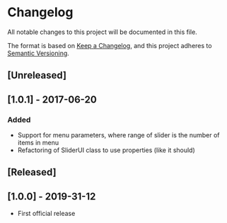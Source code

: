 # Changelog
All notable changes to this project will be documented in this file.

The format is based on [Keep a Changelog](https://keepachangelog.com/en/1.0.0/),
and this project adheres to [Semantic Versioning](https://semver.org/spec/v2.0.0.html).

## [Unreleased]

## [1.0.1] - 2017-06-20
### Added
- Support for menu parameters, where range of slider is the number of items in menu
- Refactoring of SliderUI class to use properties (like it should)

## [Released]

## [1.0.0] - 2019-31-12
- First official release
